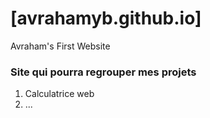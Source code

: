 # [avrahamyb.github.io]
Avraham's First Website
### Site qui pourra regrouper mes projets
1) Calculatrice web
2) ...
